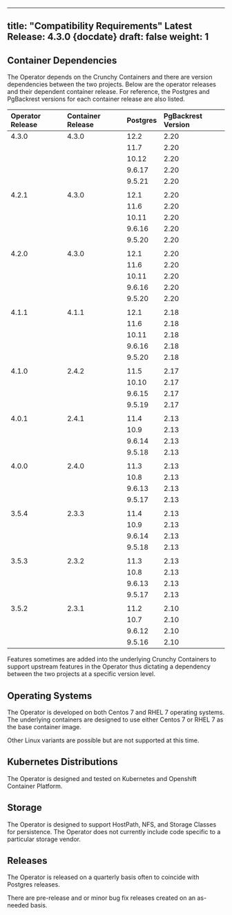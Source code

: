 
---
title: "Compatibility Requirements"
Latest Release: 4.3.0 {docdate}
draft: false
weight: 1
---

## Container Dependencies

The Operator depends on the Crunchy Containers and there are
version dependencies between the two projects. Below are the operator releases and their dependent container release. For reference, the Postgres and PgBackrest versions for each container release are also listed.

| Operator Release   |      Container Release      | Postgres | PgBackrest Version
|:----------|:-------------|:------------|:--------------
| 4.3.0 | 4.3.0  | 12.2 | 2.20 |
|||11.7|2.20|
|||10.12|2.20|
|||9.6.17|2.20|
|||9.5.21|2.20|
||||
| 4.2.1 | 4.3.0  | 12.1 | 2.20 |
|||11.6|2.20|
|||10.11|2.20|
|||9.6.16|2.20|
|||9.5.20|2.20|
||||
| 4.2.0 | 4.3.0  | 12.1 | 2.20 |
|||11.6|2.20|
|||10.11|2.20|
|||9.6.16|2.20|
|||9.5.20|2.20|
||||
| 4.1.1 | 4.1.1  | 12.1 | 2.18 |
|||11.6|2.18|
|||10.11|2.18|
|||9.6.16|2.18|
|||9.5.20|2.18|
||||
| 4.1.0 | 2.4.2  | 11.5 | 2.17 |
|||10.10| 2.17|
|||9.6.15|2.17|
|||9.5.19|2.17|
||||
| 4.0.1 | 2.4.1  | 11.4 | 2.13 |
|||10.9| 2.13|
|||9.6.14|2.13|
|||9.5.18|2.13|
||||
| 4.0.0 | 2.4.0  | 11.3 | 2.13 |
|||10.8| 2.13|
|||9.6.13|2.13|
|||9.5.17|2.13|
||||
| 3.5.4 | 2.3.3 | 11.4| 2.13 |
|||10.9| 2.13|
|||9.6.14|2.13|
|||9.5.18|2.13|
||||
| 3.5.3 | 2.3.2 | 11.3| 2.13 |
|||10.8| 2.13|
|||9.6.13|2.13|
|||9.5.17|2.13|
||||
| 3.5.2 | 2.3.1  | 11.2| 2.10 |
|||10.7| 2.10|
|||9.6.12|2.10|
|||9.5.16|2.10|

Features sometimes are added into the underlying Crunchy Containers
to support upstream features in the Operator thus dictating a
dependency between the two projects at a specific version level.

## Operating Systems

The Operator is developed on both Centos 7 and RHEL 7 operating systems.  The
underlying containers are designed to use either Centos 7 or RHEL 7 as the base
container image.

Other Linux variants are possible but are not supported at this time.

## Kubernetes Distributions

The Operator is designed and tested on Kubernetes and Openshift Container Platform.

## Storage

The Operator is designed to support HostPath, NFS, and Storage Classes for
persistence.  The Operator does not currently include code specific to
a particular storage vendor.

## Releases

The Operator is released on a quarterly basis often to coincide with Postgres releases.

There are pre-release and or minor bug fix releases created on an as-needed basis.
